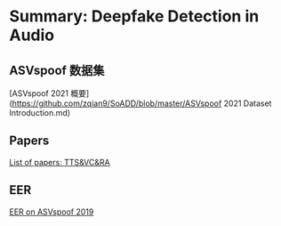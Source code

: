 # Summary: Deepfake Detection in Audio



## ASVspoof 数据集

[ASVspoof 2021 概要](https://github.com/zqian9/SoADD/blob/master/ASVspoof 2021 Dataset Introduction.md)

## Papers

[List of papers: TTS&VC&RA](https://github.com/zqian9/SoADD/blob/master/Papers.md)

## EER

[EER on ASVspoof 2019](https://github.com/zqian9/SoADD/blob/master/EER.md)



